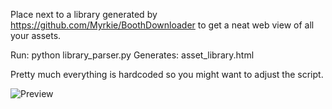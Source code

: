 Place next to a library generated by https://github.com/Myrkie/BoothDownloader to get a neat web view of all your assets.

Run: python library_parser.py
Generates: asset_library.html

Pretty much everything is hardcoded so you might want to adjust the script.

![Preview](https://splash.buddyworks.wtf/PToZOP9z.png)